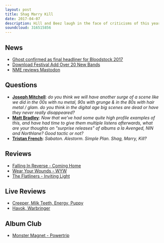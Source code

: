 ```yaml
---
layout: post
title: Shag Marry Kill
date: 2017-04-07
description: Hill and Beez laugh in the face of criticisms of this year's Bloodstock festival and the NME's Mastodon 'review', there are album reviews from Falling In Reverse, Jacob Bannon of Converge's Wear Your Wounds project and The Flatliners, a report from Creeper's TNM associated headline tour and our Album Club is on one of the 90s most decadent and brilliant albums, Monster Magnet's Power Trip.
soundcloud: 316515856
---
```


## News

- [Ghost confirmed as final headliner for Bloodstock 2017](http://www.bloodstock.uk.com/news/ghost-confirmed-as-final-headliner-for-bloodstock-2017)
- [Download Festival Add Over 20 New Bands](http://www.kerrang.com/48034/download-festival-announce-20-new-bands/)
- [NME reviews Mastodon](https://www.youtube.com/watch?v=FzZOrrnU-tk)


## Questions

- **[Joseph Mitchell](https://www.facebook.com/thatsnotmetalpodcast/posts/2082141475345719?comment_id=2082144652012068&comment_tracking=%7B%22tn%22%3A%22R9%22%7D)**: *do you think we will have another surge of a scene like we did in the 00s with nu metal, 90s with grunge & in the 80s with hair metal / glam. do you think in the digital age big scenes are dead or have they never really disappeared​?*
- **[Matt Bradley](https://www.facebook.com/thatsnotmetalpodcast/posts/2082141475345719?comment_id=2082145822011951&comment_tracking=%7B%22tn%22%3A%22R9%22%7D)**: *Now that we've had some quite high profile examples of this, and have had time to give them multiple listens afterwards, what are your thoughts on "surprise releases" of albums a la Avenged, NIN and Northlane? Good tactic or not?*
- **[Tristan French](https://www.facebook.com/thatsnotmetalpodcast/posts/2082141475345719?comment_id=2082146492011884&comment_tracking=%7B%22tn%22%3A%22R9%22%7D)**: *Sabaton. Alestorm. Simple Plan. Shag, Marry, Kill?*


## Reviews

- [Falling In Reverse - Coming Home](https://itunes.apple.com/gb/album/coming-home-deluxe-edition/id1195255473)
- [Wear Your Wounds - WYW](https://itunes.apple.com/gb/album/wyw/id1202470939)
- [The Flatliners - Inviting Light](https://itunes.apple.com/gb/album/inviting-light/id1202299339)


## Live Reviews

- [Creeper, Milk Teeth, Energy, Puppy](http://www.songkick.com/concerts/28708984-creeper-uk-at-electric-ballroom)
- [Havok, Warbringer](http://www.songkick.com/concerts/28839729-havok-at-underworld)


## Album Club

- [Monster Magnet - Powertrip](https://itunes.apple.com/gb/album/powertrip/id14767251)
